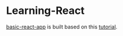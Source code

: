 # Learning-React

[basic-react-app](https://github.com/vamc-stash/Learning-React/tree/master/basic-react-app) is built based on this [tutorial](https://github.com/taniarascia/react-tutorial).
